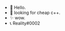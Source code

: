 - 👋 Hello.
- 👀 looking for cheap c++.
- ✨ wow.
- 📞 Reality#0002

<!---
Th3R3ality/Th3R3ality is a ✨ special ✨ repository because its `README.md` (this file) appears on your GitHub profile.
You can click the Preview link to take a look at your changes.
--->
